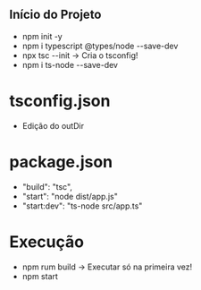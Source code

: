 ## Início do Projeto
- npm init -y
- npm i typescript @types/node --save-dev
- npx tsc --init            ->               Cria o tsconfig!
- npm i ts-node --save-dev

# tsconfig.json
- Edição do outDir

# package.json
- "build": "tsc",
- "start": "node dist/app.js"
- "start:dev": "ts-node src/app.ts"

# Execução
- npm rum build             ->              Executar só na primeira vez!
- npm start